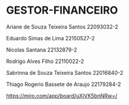 # GESTOR-FINANCEIRO

Ariane de Souza Teixeira Santos 22093032-2

Eduardo Simas de Lima 22150527-2

Nicolas Santana 22132879-2

Rodrigo Alves Filho 22110022-2

Sabrinna de Souza Teixeira Santos 22016840-2

Thiago Rogerio Bassete de Araujo 22179284-2

https://miro.com/app/board/uXjVK5bnNRw=/
